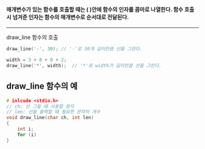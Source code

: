 #### 매개변수가 있는 함수를 호출할 때는 ( )안에 함수의 인자를 콤마로 나열한다. 함수 호출 시 넘겨준 인자는 함수의 매개변수로 순서대로 전달된다. ####
____

draw_line 함수의 호출
```c
draw_line('-', 30); // '-'로 30개 길이만큼 선을 그린다.

width = 3 + 8 + 8 + 2;
draw_line('*', width);  // '*'로 width가 길이만큼 선을 그린다.
```

## draw_line 함수의 예 ##

```c
# inlcude <stdio.h>
// ch: 선 그릴 때 사용할 문자
// len: 선을 출력할 때 필요한 문자의 개수
void draw_line(char ch, int len) 
{
	int i;
	for (i)
}
```